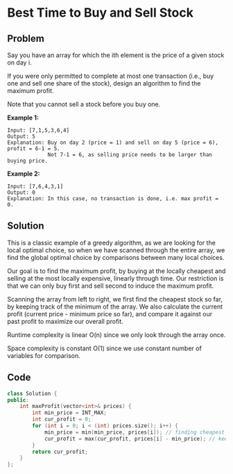 # Best Time to Buy and Sell Stock

## Problem

Say you have an array for which the ith element is the price of a given stock on day i.

If you were only permitted to complete at most one transaction (i.e., buy one and sell one share of the stock), design an algorithm to find the maximum profit.

Note that you cannot sell a stock before you buy one.

**Example 1:**

	Input: [7,1,5,3,6,4]
	Output: 5
	Explanation: Buy on day 2 (price = 1) and sell on day 5 (price = 6), profit = 6-1 = 5.
	             Not 7-1 = 6, as selling price needs to be larger than buying price.
**Example 2:**

	Input: [7,6,4,3,1]
	Output: 0
	Explanation: In this case, no transaction is done, i.e. max profit = 0.



## Solution

This is a classic example of a greedy algorithm, as we are looking for the local optimal choice, so when we have scanned through the entire array, we find the global optimal choice by comparisons between many local choices.

Our goal is to find the maximum profit, by buying at the locally cheapest and selling at the most locally expensive, linearly through time.
Our restriction is that we can only buy first and sell second to induce the maximum profit.

Scanning the array from left to right, we first find the cheapest stock so far, by keeping track of the minimum of the array. 
We also calculate the current profit (current price - minimum price so far), and compare it against our past profit to maximize our overall profit.


Runtime complexity is linear O(n) since we only look through the array once.

Space complexity is constant O(1) since we use constant number of variables for comparison.


## Code

```cpp
class Solution {
public:
    int maxProfit(vector<int>& prices) {
        int min_price = INT_MAX;
        int cur_profit = 0;
        for (int i = 0; i < (int) prices.size(); i++) {
            min_price = min(min_price, prices[i]); // finding cheapest stock so far
            cur_profit = max(cur_profit, prices[i] - min_price); // keeping track of maximum selling profit so far
        }
        return cur_profit;
    }
};
```